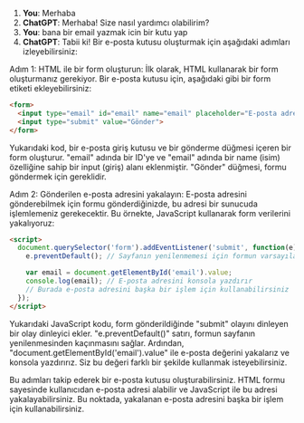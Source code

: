 1. **You**: Merhaba
2. **ChatGPT**: Merhaba! Size nasıl yardımcı olabilirim?
3. **You**: bana bir email yazmak icin bir kutu yap
4. **ChatGPT**: Tabii ki! Bir e-posta kutusu oluşturmak için aşağıdaki adımları izleyebilirsiniz:

Adım 1: HTML ile bir form oluşturun:
İlk olarak, HTML kullanarak bir form oluşturmanız gerekiyor. Bir e-posta kutusu için, aşağıdaki gibi bir form etiketi ekleyebilirsiniz:

```html
<form>
  <input type="email" id="email" name="email" placeholder="E-posta adresinizi girin">
  <input type="submit" value="Gönder">
</form>
```

Yukarıdaki kod, bir e-posta giriş kutusu ve bir gönderme düğmesi içeren bir form oluşturur. "email" adında bir ID'ye ve "email" adında bir name (isim) özelliğine sahip bir input (giriş) alanı eklenmiştir. "Gönder" düğmesi, formu göndermek için gereklidir.

Adım 2: Gönderilen e-posta adresini yakalayın:
E-posta adresini gönderebilmek için formu gönderdiğinizde, bu adresi bir sunucuda işlemlemeniz gerekecektir. Bu örnekte, JavaScript kullanarak form verilerini yakalıyoruz:

```html
<script>
  document.querySelector('form').addEventListener('submit', function(e) {
    e.preventDefault(); // Sayfanın yenilenmemesi için formun varsayılan davranışını engeller

    var email = document.getElementById('email').value;
    console.log(email); // E-posta adresini konsola yazdırır
    // Burada e-posta adresini başka bir işlem için kullanabilirsiniz
  });
</script>
```

Yukarıdaki JavaScript kodu, form gönderildiğinde "submit" olayını dinleyen bir olay dinleyici ekler. "e.preventDefault()" satırı, formun sayfanın yenilenmesinden kaçınmasını sağlar. Ardından, "document.getElementById('email').value" ile e-posta değerini yakalarız ve konsola yazdırırız. Siz bu değeri farklı bir şekilde kullanmak isteyebilirsiniz.

Bu adımları takip ederek bir e-posta kutusu oluşturabilirsiniz. HTML formu sayesinde kullanıcıdan e-posta adresi alabilir ve JavaScript ile bu adresi yakalayabilirsiniz. Bu noktada, yakalanan e-posta adresini başka bir işlem için kullanabilirsiniz.